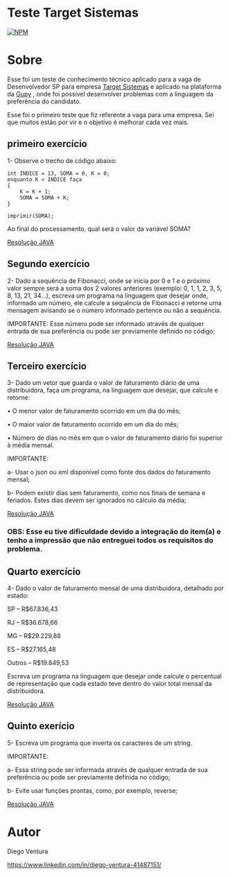 # Teste Target Sistemas
[![NPM](https://img.shields.io/npm/l/react)](hhttps://github.com/Ventura013/testetargetsistemas/blob/main/License) 

# Sobre

Esse foi um teste de conhecimento técnico aplicado para a vaga de Desenvolvedor SP para empresa [Target Sistemas](https://targetsistemas.com.br/ "Site da Target Sistemas") e aplicado na plataforma da [Gupy](https://www.gupy.io/) , onde foi possível desenvolver problemas com a linguagem da preferência do candidato.

Esse foi o primeiro teste que fiz referente a vaga para uma empresa. Sei que muitos estão por vir e o objetivo é melhorar cada vez mais.

## primeiro exercício
1- Observe o trecho de código abaixo:

    int INDICE = 13, SOMA = 0, K = 0;
    enquanto K < INDICE faça
    {
        K = K + 1;
        SOMA = SOMA + K;
    }

    imprimir(SOMA);

Ao final do processamento, qual será o valor da variável SOMA?

[Resolução JAVA](https://github.com/Ventura013/testetargetsistemas/blob/main/src/targetsistemas/ExSoma1.java)

## Segundo exercício
2- Dado a sequência de Fibonacci, onde se inicia por 0 e 1 e o próximo valor sempre será a soma dos 2 valores anteriores (exemplo: 0, 1, 1, 2, 3, 5, 8, 13, 21, 34...), escreva um programa na linguagem que desejar onde, informado um número, ele calcule a sequência de Fibonacci e retorne uma mensagem avisando se o número informado pertence ou não a sequência.

IMPORTANTE:
Esse número pode ser informado através de qualquer entrada de sua preferência ou pode ser previamente definido no código;

[Resolução JAVA](https://github.com/Ventura013/testetargetsistemas/blob/main/src/targetsistemas/Fibonacci.java)

## Terceiro exercício
3- Dado um vetor que guarda o valor de faturamento diário de uma distribuidora, faça um programa, na linguagem que desejar, que calcule e retorne:

• O menor valor de faturamento ocorrido em um dia do mês;

• O maior valor de faturamento ocorrido em um dia do mês;

• Número de dias no mês em que o valor de faturamento diário foi superior à média mensal.

IMPORTANTE:

a- Usar o json ou xml disponível como fonte dos dados do faturamento mensal;

b- Podem existir dias sem faturamento, como nos finais de semana e feriados. Estes dias devem ser ignorados no cálculo da média;

[Resolução JAVA](https://github.com/Ventura013/testetargetsistemas/blob/main/src/targetsistemas/DistribuidoraEx3.java) 
### OBS: Esse eu tive dificuldade devido a integração do item(a) e tenho a impressão que não entreguei todos os requisitos do problema.

## Quarto exercício
4- Dado o valor de faturamento mensal de uma distribuidora, detalhado por estado:

SP – R$67.836,43

RJ – R$36.678,66

MG – R$29.229,88

ES – R$27.165,48

Outros – R$19.849,53

Escreva um programa na linguagem que desejar onde calcule o percentual de representação que cada estado teve dentro do valor total mensal da distribuidora.

[Resolução JAVA](https://github.com/Ventura013/testetargetsistemas/blob/main/src/targetsistemas/DistribuidoraEx4.java) 

## Quinto exerício
5- Escreva um programa que inverta os caracteres de um string.

IMPORTANTE:

a- Essa string pode ser informada através de qualquer entrada de sua preferência ou pode ser previamente definida no código;

b- Evite usar funções prontas, como, por exemplo, reverse;

[Resolução JAVA](https://github.com/Ventura013/testetargetsistemas/blob/main/src/targetsistemas/InverteString.java) 



# Autor

Diego Ventura

https://www.linkedin.com/in/diego-ventura-41487151/
